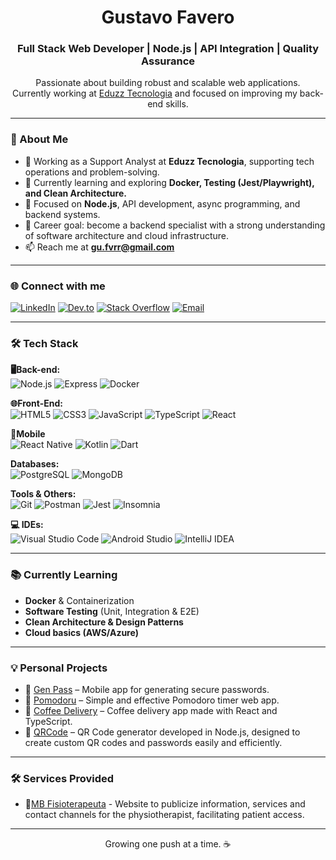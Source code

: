 <h1 align="center">Gustavo Favero</h1>
<h3 align="center">Full Stack Web Developer | Node.js | API Integration | Quality Assurance</h3>

<p align="center">
  Passionate about building robust and scalable web applications.<br/>
  Currently working at <a href="https://www.eduzz.com/" target="_blank">Eduzz Tecnologia</a> and focused on improving my back-end skills.
</p>

---

### 🚀 About Me

- 🔧 Working as a Support Analyst at **Eduzz Tecnologia**, supporting tech operations and problem-solving.
- 🌱 Currently learning and exploring **Docker, Testing (Jest/Playwright), and Clean Architecture.**
- 🧠 Focused on **Node.js**, API development, async programming, and backend systems.
- 🎯 Career goal: become a backend specialist with a strong understanding of software architecture and cloud infrastructure.
- 📫 Reach me at **gu.fvrr@gmail.com**

---

### 🌐 Connect with me

[![LinkedIn](https://img.shields.io/badge/LinkedIn-0A66C2?style=for-the-badge&logo=linkedin&logoColor=white)](https://www.linkedin.com/in/gustavo-favero-dev/)
[![Dev.to](https://img.shields.io/badge/Dev.to-000000?style=for-the-badge&logo=devdotto&logoColor=white)](https://dev.to/gufvr)
[![Stack Overflow](https://img.shields.io/badge/StackOverflow-FE7A16?style=for-the-badge&logo=stackoverflow&logoColor=white)](https://stackoverflow.com/users/22176711)
[![Email](https://img.shields.io/badge/Email-D14836?style=for-the-badge&logo=gmail&logoColor=white)](mailto:gu.fvrr@gmail.com)


---

### 🛠️ Tech Stack

**🖥️Back-end:**  
![Node.js](https://img.shields.io/badge/Node.js-339933?style=for-the-badge&logo=nodedotjs&logoColor=white)
![Express](https://img.shields.io/badge/Express.js-000000?style=for-the-badge&logo=express&logoColor=white)
![Docker](https://img.shields.io/badge/Docker-2496ED?style=for-the-badge&logo=docker&logoColor=white)

**🌐Front-End:**  
![HTML5](https://img.shields.io/badge/HTML5-E34F26?style=for-the-badge&logo=html5&logoColor=white)
![CSS3](https://img.shields.io/badge/CSS3-1572B6?style=for-the-badge&logo=css3&logoColor=white)
![JavaScript](https://img.shields.io/badge/JavaScript-F7DF1E?style=for-the-badge&logo=javascript&logoColor=black)
![TypeScript](https://img.shields.io/badge/TypeScript-3178C6?style=for-the-badge&logo=typescript&logoColor=white)
![React](https://img.shields.io/badge/React-20232A?style=for-the-badge&logo=react&logoColor=61DAFB)

**📱Mobile**  
![React Native](https://img.shields.io/badge/React_Native-20232A?style=for-the-badge&logo=react&logoColor=61DAFB)
![Kotlin](https://img.shields.io/badge/Kotlin-0095D5?style=for-the-badge&logo=kotlin&logoColor=white)
![Dart](https://img.shields.io/badge/Dart-0175C2?style=for-the-badge&logo=dart&logoColor=white)

**Databases:**  
![PostgreSQL](https://img.shields.io/badge/PostgreSQL-336791?style=for-the-badge&logo=postgresql&logoColor=white)
![MongoDB](https://img.shields.io/badge/MongoDB-47A248?style=for-the-badge&logo=mongodb&logoColor=white)

**Tools & Others:**  
![Git](https://img.shields.io/badge/Git-F05032?style=for-the-badge&logo=git&logoColor=white)
![Postman](https://img.shields.io/badge/Postman-FF6C37?style=for-the-badge&logo=postman&logoColor=white)
![Jest](https://img.shields.io/badge/Jest-C21325?style=for-the-badge&logo=jest&logoColor=white)
![Insomnia](https://img.shields.io/badge/Insomnia-4000BF?style=for-the-badge&logo=insomnia&logoColor=white)

**💻 IDEs:**  
![Visual Studio Code](https://img.shields.io/badge/VS_Code-007ACC?style=for-the-badge&logo=visualstudiocode&logoColor=white)
![Android Studio](https://img.shields.io/badge/Android_Studio-3DDC84?style=for-the-badge&logo=androidstudio&logoColor=white)
![IntelliJ IDEA](https://img.shields.io/badge/IntelliJ_IDEA-000000?style=for-the-badge&logo=intellijidea&logoColor=white)

---

### 📚 Currently Learning

- **Docker** & Containerization  
- **Software Testing** (Unit, Integration & E2E)  
- **Clean Architecture & Design Patterns**  
- **Cloud basics (AWS/Azure)**  

---

### 💡 Personal Projects

- 🔗 [Gen Pass](https://github.com/gufvr/gen-pass) – Mobile app for generating secure passwords.  
- 🔗 [Pomodoru](https://github.com/gufvr/pomodoru) – Simple and effective Pomodoro timer web app.  
- 🔗 [Coffee Delivery](https://github.com/gufvr/coffee-delivery) – Coffee delivery app made with React and TypeScript.
- 🔗 [QRCode](https://github.com/gufvr/qrcode) – QR Code generator developed in Node.js, designed to create custom QR codes and passwords easily and efficiently.

---

### 🛠️ Services Provided

- 🔗[MB Fisioterapeuta](https://github.com/gufvr/mb-fisioterapeuta) - Website to publicize information, services and contact channels for the physiotherapist, facilitating patient access.

---

<p align="center">
  Growing one push at a time. ☕
</p>
